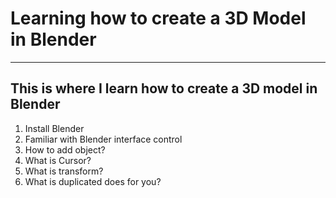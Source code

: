 # Learning how to create a 3D Model in Blender 

---------------
This is where I learn how to create a 3D model in Blender
---------------
1. Install Blender
2. Familiar with Blender interface control
3. How to add object?
4. What is Cursor?
5. What is transform?
6. What is duplicated does for you?
